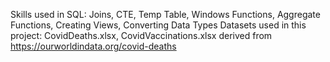 Skills used in SQL: Joins, CTE, Temp Table, Windows Functions, Aggregate Functions, Creating Views, Converting Data Types
Datasets used in this project: CovidDeaths.xlsx, CovidVaccinations.xlsx derived from https://ourworldindata.org/covid-deaths
